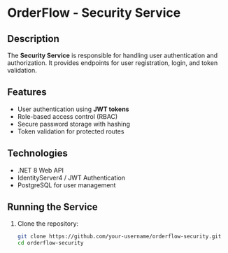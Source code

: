 # OrderFlow - Security Service

## Description
The **Security Service** is responsible for handling user authentication and authorization. It provides endpoints for user registration, login, and token validation.

## Features
- User authentication using **JWT tokens**
- Role-based access control (RBAC)
- Secure password storage with hashing
- Token validation for protected routes

## Technologies
- .NET 8 Web API
- IdentityServer4 / JWT Authentication
- PostgreSQL for user management

## Running the Service
1. Clone the repository:  
   ```sh
   git clone https://github.com/your-username/orderflow-security.git
   cd orderflow-security
